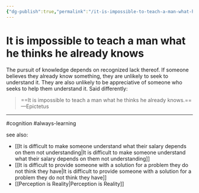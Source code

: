 ```yaml
---
{"dg-publish":true,"permalink":"/it-is-impossible-to-teach-a-man-what-he-thinks-he-already-knows/"}
---
```


# It is impossible to teach a man what he thinks he already knows


The pursuit of knowledge depends on recognized lack thereof. If someone believes they already know something, they are unlikely to seek to understand it. They are also unlikely to be appreciative of someone who seeks to help them understand it. Said differently:

> ==It is impossible to teach a man what he thinks he already knows.== —Epictetus

---
#cognition #always-learning

see also:
- [[It is difficult to make someone understand what their salary depends on them not understanding\|It is difficult to make someone understand what their salary depends on them not understanding]]
- [[It is difficult to provide someone with a solution for a problem they do not think they have\|It is difficult to provide someone with a solution for a problem they do not think they have]]
- [[Perception is Reality\|Perception is Reality]]

